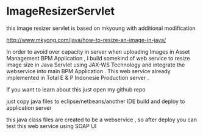 # ImageResizerServlet
this image resizer servlet is based on mkyoung with additional modification

http://www.mkyong.com/java/how-to-resize-an-image-in-java/ 


In order to avoid over capacity in server when uploading Images in Asset Management BPM Application ,
I build somekind of web service to resize image size in Java Servlet using JAX-WS Technology and integrate the webservice into main BPM Application .
This web service already implemented in Total E & P Indonesie Production server . 

If you want to learn about this just open my github repo


just copy java files to eclipse/netbeans/another IDE build and deploy to application server 

this java class files are created to be a webservice , so after deploy you can test this web service using SOAP UI
